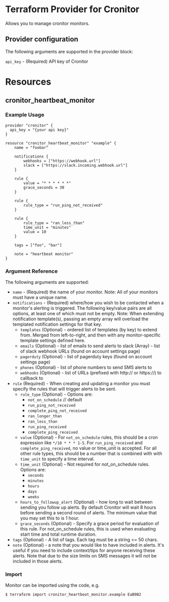# Terraform Provider for Cronitor

Allows you to manage cronitor monitors.

## Provider configuration

The following arguments are supported in the provider block:

`api_key` - (Required) API key of Cronitor

# Resources

## cronitor_heartbeat_monitor


### Example Usage

```HCL
provider "cronitor" {
  api_key = "{your api key}"
}

resource "cronitor_heartbeat_monitor" "example" {
    name = "foobar"

    notifications {
        webhooks = ["https://webhook.url"]
        slack = ["https://slack.incoming.webhook.url"]
    }

    rule {
        value = "* * * * * *"
        grace_seconds = 30
    }
    
    rule {
        rule_type = "run_ping_not_received"
    }
    
    rule {
        rule_type = "ran_less_than"
        time_unit = "minutes"
        value = 10
    }

    tags = ["foo", "bar"]

    note = "heartbeat monitor"
}
```

### Argument Reference

The following arguments are supported:

* `name` - (Required) the name of your monitor. Note: All of your monitors must have a unique name.
* `notifications` - (Required) where/how you wish to be contacted when a monitor's alerting is triggered. The following key/value pairs are all options, at least one of which must not be empty. Note: When extending notification template(s), passing an empty array will overload the templated notification settings for that key. 
  * `templates` (Optional) - ordered list of templates (by key) to extend from. Merged from left-to-right, and then with any monitor-specific template settings defined here.
  * `emails` (Optional) - list of emails to send alerts to
  slack (Array) - list of slack webhook URLs (found on account settings page)
  * `pagerduty` (Optional) - list of pagerduty keys (found on account settings page)
  * `phones` (Optional) - list of phone numbers to send SMS alerts to
  * `webhooks` (Optional) - list of URLs (prefixed with http:// or https://) to callback to 
* `rule` (Required) - When creating and updating a monitor you must specify the rules that will trigger alerts to be sent.
  * `rule_type` (Optional) - Options are:
    * `not_on_schedule` // default
    * `run_ping_not_received`
    * `complete_ping_not_received`
    * `ran_longer_than`
    * `ran_less_than`
    * `run_ping_received`
    * `complete_ping_received`
  * `value` (Optional) - For `not_on_schedule` rules, this should be a cron expression like `*/10 * * * 1-5`. For `run_ping_received` and `complete_ping_received`, no value or time_unit is accepted. For all other rule types, this should be a number that is combined with with `time_unit` to specify a time interval.
  * `time_unit` (Optional) - Not required for not_on_schedule rules. Options are:
    * `seconds`
    * `minutes`
    * `hours`
    * `days`
    * `weeks`
  * `hours_to_followup_alert` (Optional) - how long to wait between sending you follow up alerts. By default Cronitor will wait 8 hours before sending a second round of alerts. The minimum value that you may set this to is 1 hour.
  * `grace_seconds` (Optional)  - Specify a grace period for evaluation of this rule. For not_on_schedule rules, this is used when evaluating start time and total runtime duration.
* `tags` (Optional) - A list of tags. Each tag must be a string <= 50 chars.
* `note` (Optional) - a note that you would like to have included in alerts. It's useful if you need to include context/tips for anyone receiving these alerts. Note that due to the size limits on SMS messages it will not be included in those alerts.

### Import

Monitor can be imported using the code, e.g.

```
$ terraform import cronitor_heartbeat_monitor.example EaB9B2
```
